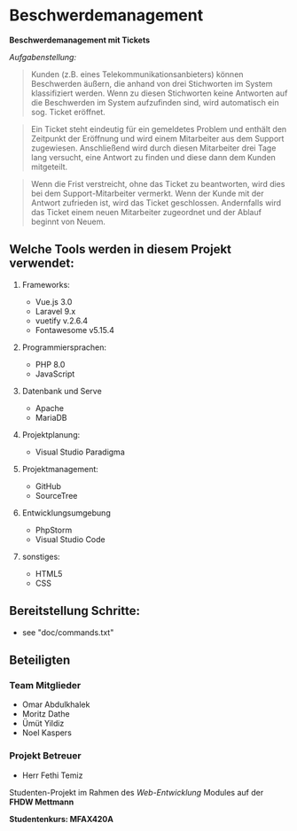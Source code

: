 # Beschwerdemanagement

**Beschwerdemanagement mit Tickets**

*Aufgabenstellung:*

> Kunden (z.B. eines Telekommunikationsanbieters) können Beschwerden äußern, die anhand von drei Stichworten im System klassifiziert werden. Wenn zu diesen Stichworten keine Antworten auf die Beschwerden im System aufzufinden sind, wird automatisch ein sog. Ticket eröffnet.

> Ein Ticket steht eindeutig für ein gemeldetes Problem und enthält den Zeitpunkt der Eröffnung und wird einem Mitarbeiter aus dem Support zugewiesen. Anschließend wird durch diesen Mitarbeiter drei Tage lang versucht, eine Antwort zu finden und diese dann dem Kunden mitgeteilt.

> Wenn die Frist verstreicht, ohne das Ticket zu beantworten, wird dies bei dem Support-Mitarbeiter vermerkt. Wenn der Kunde mit der Antwort zufrieden ist, wird das Ticket geschlossen. Andernfalls wird das Ticket einem neuen Mitarbeiter zugeordnet und der Ablauf beginnt von Neuem.

## Welche Tools werden in diesem Projekt verwendet:

1. Frameworks:
    - Vue.js 3.0
    - Laravel 9.x
    - vuetify v.2.6.4
    - Fontawesome v5.15.4


2. Programmiersprachen:
    - PHP 8.0
    - JavaScript

3. Datenbank und Serve
    - Apache
    - MariaDB

4. Projektplanung:
    - Visual Studio Paradigma

5. Projektmanagement:
    - GitHub
    - SourceTree

6. Entwicklungsumgebung
    - PhpStorm
    - Visual Studio Code

7. sonstiges:
    - HTML5
    - CSS

## Bereitstellung Schritte:

- see "doc/commands.txt"

## Beteiligten

### Team Mitglieder

- Omar Abdulkhalek
- Moritz Dathe
- Ümüt Yildiz
- Noel Kaspers

### Projekt Betreuer

- Herr Fethi Temiz

Studenten-Projekt im Rahmen des *Web-Entwicklung* Modules auf der **FHDW Mettmann**

**Studentenkurs: MFAX420A**
